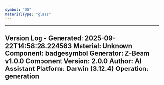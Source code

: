 ```yaml
---
symbol: "QG"
materialType: "glass"
---
```


---
Version Log - Generated: 2025-09-22T14:58:28.224563
Material: Unknown
Component: badgesymbol
Generator: Z-Beam v1.0.0
Component Version: 2.0.0
Author: AI Assistant
Platform: Darwin (3.12.4)
Operation: generation
---